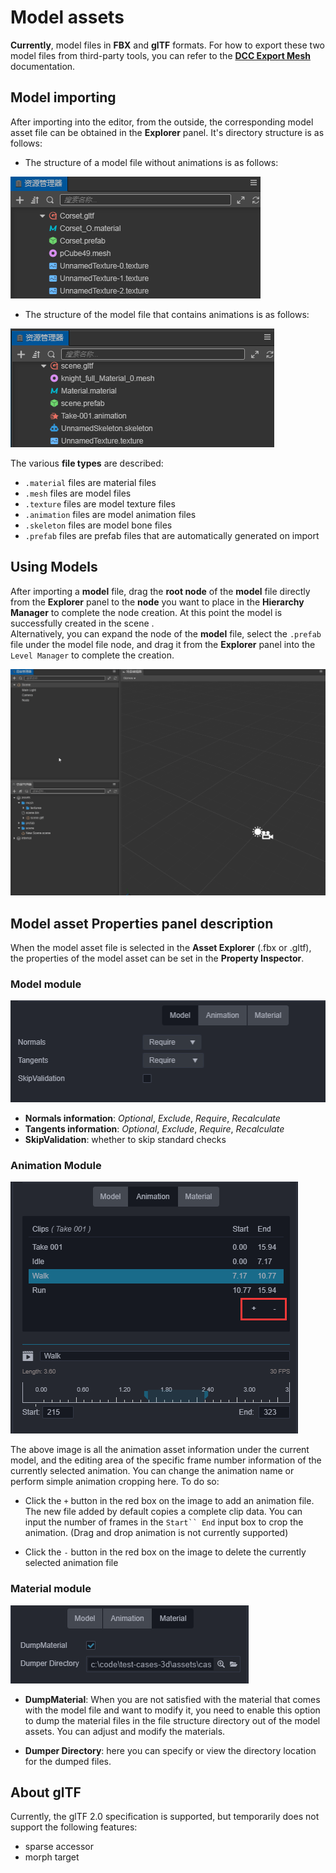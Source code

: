 # Model assets

__Currently__, model files in __FBX__ and __glTF__ formats. For how to export these two model files from third-party tools, you can refer to the [__DCC Export Mesh__](./dcc-export-mesh.md) documentation.

## Model importing

After importing into the editor, from the outside, the corresponding model asset file can be obtained in the __Explorer__ panel. It's directory structure is as follows: 

  - The structure of a model file without animations is as follows:

  ![](mesh/mesh_list.png)

  - The structure of the model file that contains animations is as follows:

  ![](mesh/mesh_list_1.png)

The various __file types__ are described:
  - `.material` files are material files
  - `.mesh` files are model files
  - `.texture` files are model texture files
  - `.animation` files are model animation files
  - `.skeleton` files are model bone files
  - `.prefab` files are prefab files that are automatically generated on import

## Using Models

After importing a __model__ file, drag the __root node__ of the __model__ file directly from the __Explorer__ panel to the __node__ you want to place in the __Hierarchy Manager__ to complete the node creation. At this point the model is successfully created in the scene . <br>
Alternatively, you can expand the node of the __model__ file, select the `.prefab` file under the model file node, and drag it from the __Explorer__ panel into the `Level Manager` to complete the creation.

![](mesh/mesh_use.gif)

## Model asset Properties panel description

When the model asset file is selected in the __Asset Explorer__ (.fbx or .gltf), the properties of the model asset can be set in the __Property Inspector__.

### Model module

![](mesh/mesh_model.jpg)

- __Normals information__: *Optional*, *Exclude*, *Require*, *Recalculate*
- __Tangents information__: *Optional*, *Exclude*, *Require*, *Recalculate*
- __SkipValidation__: whether to skip standard checks

### Animation Module

![](mesh/mesh_animation.jpg)

The above image is all the animation asset information under the current model, and the editing area of ​​the specific frame number information of the currently selected animation. You can change the animation name or perform simple animation cropping here. To do so:

  - Click the `+` button in the red box on the image to add an animation file. The new file added by default copies a complete clip data. You can input the number of frames in the `Start`` End` input box to crop the animation. (Drag and drop animation is not currently supported)

  - Click the `-` button in the red box on the image to delete the currently selected animation file

### Material module

![](mesh/mesh_material.jpg)

- __DumpMaterial__: When you are not satisfied with the material that comes with the model file and want to modify it, you need to enable this option to dump the material files in the file structure directory out of the model assets. You can adjust and modify the materials.

- __Dumper Directory__: here you can specify or view the directory location for the dumped files.

## About glTF

Currently, the glTF 2.0 specification is supported, but temporarily does not support the following features:

  - sparse accessor
  - morph target